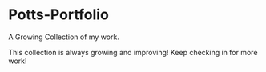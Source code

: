 # Potts-Portfolio
A Growing Collection of my work.

This collection is always growing and improving! Keep checking in for more work!
